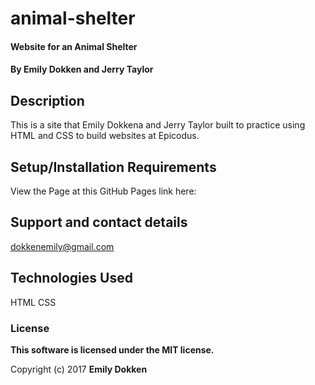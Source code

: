 # animal-shelter

#### Website for an Animal Shelter

#### By Emily Dokken and Jerry Taylor

## Description

This is a site that Emily Dokkena and Jerry Taylor built to practice using HTML and CSS to build websites at Epicodus.

## Setup/Installation Requirements

View the Page at this GitHub Pages link here:

## Support and contact details

dokkenemily@gmail.com


## Technologies Used

HTML
CSS

### License

**This software is licensed under the MIT license.**

Copyright (c) 2017 **Emily Dokken**
